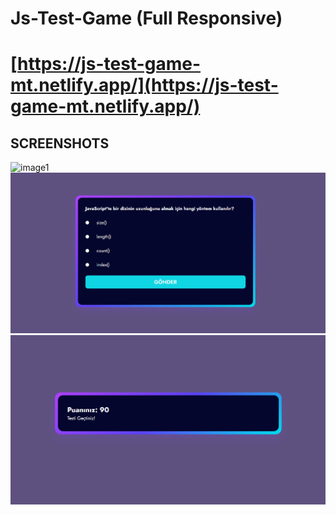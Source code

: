 # Js-Test-Game (Full Responsive)
# [https://js-test-game-mt.netlify.app/](https://js-test-game-mt.netlify.app/)

## SCREENSHOTS
![image1](/screenshots/0.PNG)
![image2](/screenshots/1.PNG)
![image3](/screenshots/2.PNG)
